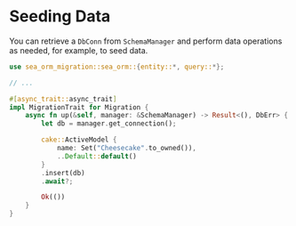 # Seeding Data

You can retrieve a `DbConn` from `SchemaManager` and perform data operations as needed, for example, to seed data.

```rust
use sea_orm_migration::sea_orm::{entity::*, query::*};

// ...

#[async_trait::async_trait]
impl MigrationTrait for Migration {
    async fn up(&self, manager: &SchemaManager) -> Result<(), DbErr> {
        let db = manager.get_connection();

        cake::ActiveModel {
            name: Set("Cheesecake".to_owned()),
            ..Default::default()
        }
        .insert(db)
        .await?;

        Ok(())
    }
}
```